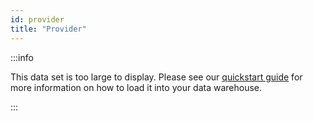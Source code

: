 ```yaml
---
id: provider
title: "Provider"
---
```



:::info

This data set is too large to display.  Please see our [quickstart guide](../quickstart.md) for more information on how to load it into your data warehouse.

:::
